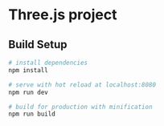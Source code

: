 # Three.js project

## Build Setup 

``` bash
# install dependencies
npm install

# serve with hot reload at localhost:8080
npm run dev

# build for production with minification
npm run build
